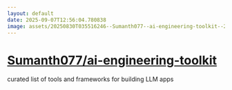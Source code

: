 ```yaml
---
layout: default
date: 2025-09-07T12:56:04.780838
image: assets/20250830T035516246--Sumanth077--ai-engineering-toolkit--20250906T222530040--cropped.png
---
```


# [Sumanth077/ai-engineering-toolkit](https://github.com/Sumanth077/ai-engineering-toolkit)

curated list of tools and frameworks for building LLM apps
